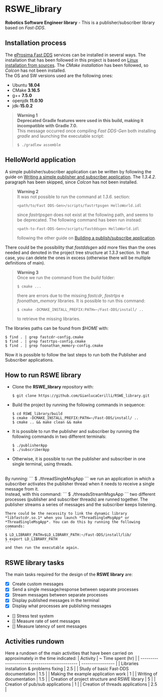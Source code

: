 # RSWE_library
**Robotics Software Engineer library** - This is a publisher/subscriber library based on *Fast-DDS*.

## Installation process
The [eProsima Fast DDS](https://github.com/eProsima/Fast-DDS) services can be installed in several ways. The installation that has been followed in this project is based on [Linux installation from sources](https://fast-dds.docs.eprosima.com/en/latest/installation/sources/sources_linux.html#fast-dds-gen-installation). The *CMake installation* has been followed, so *Colcon* has not been installed.
</br>
The OS and SW versions used are the following ones:
- Ubuntu **18.04**
- CMake **3.16.5**
- g++ **7.5.0**
- openjdk **11.0.10**
- jdk-**15.0.2**

> **Warning 1**
> </br>
> **Deprecated Gradle features were used in this build, making it incompatible with
> Gradle 7.0.**
> </br>
> This message occurred once compiling *Fast DDS-Gen* both installing *gradle* and
> launching the executable script:
> ```
> $ ./gradlew assemble
> ```

## HelloWorld application
A simple publisher/subscriber application can be written by following the guide on [Writing a simple publisher and subscriber application](https://fast-rtps.docs.eprosima.com/en/latest/fastdds/getting_started/simple_app/simple_app.html#prerequisites). The *1.3.4.2.* paragraph has been skipped, since *Colcon* has not been installed.

> **Warning 2**
> </br>
> It was not possible to run the command at *1.3.6.* section:
> ```
> <path/to/Fast DDS-Gen>/scripts/fastrtpsgen HelloWorld.idl
> ```
> since *fastrtpsgen* does not exist at the following path, and seems to be
> deprecated. The following command has been run instead:
> ```
> <path-to-Fast-DDS-Gen>/scripts/fastddsgen HelloWorld.idl
> ```
> following the other guide on [Building a publish/subscribe application](https://fast-rtps.docs.eprosima.com/en/latest/fastddsgen/pubsub_app/pubsub_app.html#fastddsgen-pubsub-app).

There could be the possibility that *fastddsgen* add more files than the ones needed and denoted in the project tree structure at *1.3.3* section. In that case, you can delete the ones in excess (otherwise there will be multiple definitions of main).

> **Warning 3**
> </br>
> Once we run the command from the *build* folder:
> ```
> $ cmake ...
> ```
> there are errors due to the missing *fastcdr*, *fastrtps* e *foonathan_memory*
> libraries. It is possible to run this command:
> ```
> $ cmake -DCMAKE_INSTALL_PREFIX:PATH=~/Fast-DDS/install/ ..
> ```
>to retrieve the missing libraries.

The libraries paths can be found from *$HOME* with:
```
$ find . | grep fastcdr-config.cmake
$ find . | grep fastrtps-config.cmake
$ find . | grep foonathan_memory-config.cmake
```
Now it is possible to follow the last steps to run both the Publisher and Subscriber applications.

## How to run RSWE library
- Clone the **RSWE_library** repository with:
    ```
    $ git clone https://github.com/GianlucaCerilli/RSWE_library.git
    ```
- Build the project by running the following commands in sequence:
    ```
    $ cd RSWE_library/build
    $ cmake -DCMAKE_INSTALL_PREFIX:PATH=~/Fast-DDS/install/ ..
    $ cmake .. && make clean && make
    ```
- It is possible to run the publisher and subscriber by running the following commands in two different terminals:
    ```
    $ ./publisherApp
    $ ./subscriberApp
    ```
- Otherwise, it is possible to run the publisher and subscriber in one single terminal, using threads.
</br>
By running:
    ```
    $ ./threadSingleMsgApp
    ```
    we run an application in which a subscriber activates the publisher thread when it needs to receive a single message from it.
    </br>
    Instead, with this command:
    ```
    $ ./threadsStreamMsgsApp
    ```
    two different processes (publisher and subscriber threads) are runned together. The publisher streams a series of messages and the subscriber keeps listening.

    There could be the necessity to link the dynamic library *libfastcdr.so.1* when you launch *ThreadSingleMsgApp* or *ThreadSingleMsgApp*. You can do this by running the following commands:
    ```
    $ LD_LIBRARY_PATH=$LD_LIBRARY_PATH:~/Fast-DDS/install/lib/
    $ export LD_LIBRARY_PATH
    ```
    and then run the executable again.
## RSWE library tasks
The main tasks required for the design of the **RSWE library** are:
- [x] Create custom messages
- [x] Send a single message/response between separate processes
- [x] Stream messages between separate processes
- [x] Display published messages in the terminal
- [x] Display what processes are publishing messages
- [] Stress test system
- [] Measure rate of sent messages
- [] Measure latency of sent messages

## Activities rundown
Here a rundown of the main activities that have been carried on approximately in the time indicated:
| Activity                                       | ~ Time spent (hr) |
| ---------------------------------------------- | ----------------- |
| Libraries installation & problems fixing       | 2.5               |
| Study of basic Fast-DDS documentation          | 1.5               |
| Making the example application work            | 1                 |
| Writing of documentation                       | 1.5               |
| Creation of project structure and RSWE library | 5                 |
| Creation of pub/sub applications               | 1                 |
| Creation of threads applications               | 2.5               |